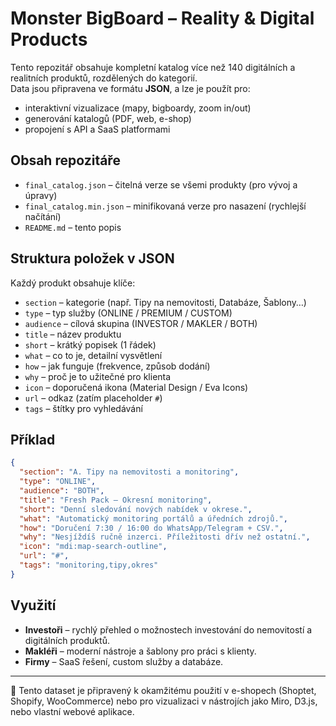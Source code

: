 # Monster BigBoard – Reality & Digital Products

Tento repozitář obsahuje kompletní katalog více než 140 digitálních a realitních produktů, rozdělených do kategorií.  
Data jsou připravena ve formátu **JSON**, a lze je použít pro:

- interaktivní vizualizace (mapy, bigboardy, zoom in/out)
- generování katalogů (PDF, web, e-shop)
- propojení s API a SaaS platformami

## Obsah repozitáře

- `final_catalog.json` – čitelná verze se všemi produkty (pro vývoj a úpravy)
- `final_catalog.min.json` – minifikovaná verze pro nasazení (rychlejší načítání)
- `README.md` – tento popis

## Struktura položek v JSON

Každý produkt obsahuje klíče:

- `section` – kategorie (např. Tipy na nemovitosti, Databáze, Šablony…)
- `type` – typ služby (ONLINE / PREMIUM / CUSTOM)
- `audience` – cílová skupina (INVESTOR / MAKLER / BOTH)
- `title` – název produktu
- `short` – krátký popisek (1 řádek)
- `what` – co to je, detailní vysvětlení
- `how` – jak funguje (frekvence, způsob dodání)
- `why` – proč je to užitečné pro klienta
- `icon` – doporučená ikona (Material Design / Eva Icons)
- `url` – odkaz (zatím placeholder `#`)
- `tags` – štítky pro vyhledávání

## Příklad

```json
{
  "section": "A. Tipy na nemovitosti a monitoring",
  "type": "ONLINE",
  "audience": "BOTH",
  "title": "Fresh Pack – Okresní monitoring",
  "short": "Denní sledování nových nabídek v okrese.",
  "what": "Automatický monitoring portálů a úředních zdrojů.",
  "how": "Doručení 7:30 / 16:00 do WhatsApp/Telegram + CSV.",
  "why": "Nesjíždíš ručně inzerci. Příležitosti dřív než ostatní.",
  "icon": "mdi:map-search-outline",
  "url": "#",
  "tags": "monitoring,tipy,okres"
}
```

## Využití

- **Investoři** – rychlý přehled o možnostech investování do nemovitostí a digitálních produktů.
- **Makléři** – moderní nástroje a šablony pro práci s klienty.
- **Firmy** – SaaS řešení, custom služby a databáze.

---

📌 Tento dataset je připravený k okamžitému použití v e-shopech (Shoptet, Shopify, WooCommerce) nebo pro vizualizaci v nástrojích jako Miro, D3.js, nebo vlastní webové aplikace.

